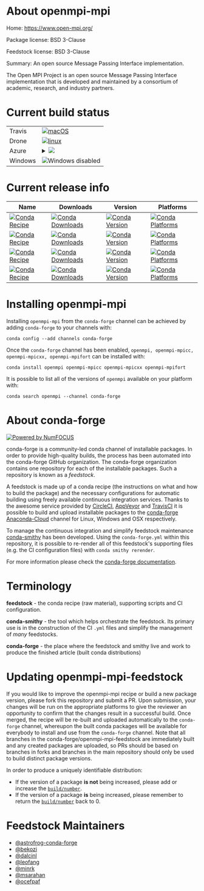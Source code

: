 About openmpi-mpi
=================

Home: https://www.open-mpi.org/

Package license: BSD 3-Clause

Feedstock license: BSD 3-Clause

Summary: An open source Message Passing Interface implementation.

The Open MPI Project is an open source Message Passing Interface
implementation that is developed and maintained by a consortium of academic,
research, and industry partners.


Current build status
====================


<table><tr>
    <td>Travis</td>
    <td>
      <a href="https://travis-ci.com/conda-forge/openmpi-feedstock">
        <img alt="macOS" src="https://img.shields.io/travis/com/conda-forge/openmpi-feedstock/master.svg?label=macOS">
      </a>
    </td>
  </tr><tr>
    <td>Drone</td>
    <td>
      <a href="https://cloud.drone.io/conda-forge/openmpi-feedstock">
        <img alt="linux" src="https://img.shields.io/drone/build/conda-forge/master.svg?label=Linux">
      </a>
    </td>
  </tr>
    
  <tr>
    <td>Azure</td>
    <td>
      <details>
        <summary>
          <a href="https://dev.azure.com/conda-forge/feedstock-builds/_build/latest?definitionId=720&branchName=master">
            <img src="https://dev.azure.com/conda-forge/feedstock-builds/_apis/build/status/openmpi-feedstock?branchName=master">
          </a>
        </summary>
        <table>
          <thead><tr><th>Variant</th><th>Status</th></tr></thead>
          <tbody><tr>
              <td>linux_aarch64</td>
              <td>
                <a href="https://dev.azure.com/conda-forge/feedstock-builds/_build/latest?definitionId=720&branchName=master">
                  <img src="https://dev.azure.com/conda-forge/feedstock-builds/_apis/build/status/openmpi-feedstock?branchName=master&jobName=linux&configuration=linux_aarch64_" alt="variant">
                </a>
              </td>
            </tr><tr>
              <td>linux_cuda_compiler_version9.2</td>
              <td>
                <a href="https://dev.azure.com/conda-forge/feedstock-builds/_build/latest?definitionId=720&branchName=master">
                  <img src="https://dev.azure.com/conda-forge/feedstock-builds/_apis/build/status/openmpi-feedstock?branchName=master&jobName=linux&configuration=linux_cuda_compiler_version9.2" alt="variant">
                </a>
              </td>
            </tr><tr>
              <td>linux_ppc64le</td>
              <td>
                <a href="https://dev.azure.com/conda-forge/feedstock-builds/_build/latest?definitionId=720&branchName=master">
                  <img src="https://dev.azure.com/conda-forge/feedstock-builds/_apis/build/status/openmpi-feedstock?branchName=master&jobName=linux&configuration=linux_ppc64le_" alt="variant">
                </a>
              </td>
            </tr><tr>
              <td>osx</td>
              <td>
                <a href="https://dev.azure.com/conda-forge/feedstock-builds/_build/latest?definitionId=720&branchName=master">
                  <img src="https://dev.azure.com/conda-forge/feedstock-builds/_apis/build/status/openmpi-feedstock?branchName=master&jobName=osx&configuration=osx_" alt="variant">
                </a>
              </td>
            </tr>
          </tbody>
        </table>
      </details>
    </td>
  </tr>
  <tr>
    <td>Windows</td>
    <td>
      <img src="https://img.shields.io/badge/Windows-disabled-lightgrey.svg" alt="Windows disabled">
    </td>
  </tr>
</table>

Current release info
====================

| Name | Downloads | Version | Platforms |
| --- | --- | --- | --- |
| [![Conda Recipe](https://img.shields.io/badge/recipe-openmpi-green.svg)](https://anaconda.org/conda-forge/openmpi) | [![Conda Downloads](https://img.shields.io/conda/dn/conda-forge/openmpi.svg)](https://anaconda.org/conda-forge/openmpi) | [![Conda Version](https://img.shields.io/conda/vn/conda-forge/openmpi.svg)](https://anaconda.org/conda-forge/openmpi) | [![Conda Platforms](https://img.shields.io/conda/pn/conda-forge/openmpi.svg)](https://anaconda.org/conda-forge/openmpi) |
| [![Conda Recipe](https://img.shields.io/badge/recipe-openmpi--mpicc-green.svg)](https://anaconda.org/conda-forge/openmpi-mpicc) | [![Conda Downloads](https://img.shields.io/conda/dn/conda-forge/openmpi-mpicc.svg)](https://anaconda.org/conda-forge/openmpi-mpicc) | [![Conda Version](https://img.shields.io/conda/vn/conda-forge/openmpi-mpicc.svg)](https://anaconda.org/conda-forge/openmpi-mpicc) | [![Conda Platforms](https://img.shields.io/conda/pn/conda-forge/openmpi-mpicc.svg)](https://anaconda.org/conda-forge/openmpi-mpicc) |
| [![Conda Recipe](https://img.shields.io/badge/recipe-openmpi--mpicxx-green.svg)](https://anaconda.org/conda-forge/openmpi-mpicxx) | [![Conda Downloads](https://img.shields.io/conda/dn/conda-forge/openmpi-mpicxx.svg)](https://anaconda.org/conda-forge/openmpi-mpicxx) | [![Conda Version](https://img.shields.io/conda/vn/conda-forge/openmpi-mpicxx.svg)](https://anaconda.org/conda-forge/openmpi-mpicxx) | [![Conda Platforms](https://img.shields.io/conda/pn/conda-forge/openmpi-mpicxx.svg)](https://anaconda.org/conda-forge/openmpi-mpicxx) |
| [![Conda Recipe](https://img.shields.io/badge/recipe-openmpi--mpifort-green.svg)](https://anaconda.org/conda-forge/openmpi-mpifort) | [![Conda Downloads](https://img.shields.io/conda/dn/conda-forge/openmpi-mpifort.svg)](https://anaconda.org/conda-forge/openmpi-mpifort) | [![Conda Version](https://img.shields.io/conda/vn/conda-forge/openmpi-mpifort.svg)](https://anaconda.org/conda-forge/openmpi-mpifort) | [![Conda Platforms](https://img.shields.io/conda/pn/conda-forge/openmpi-mpifort.svg)](https://anaconda.org/conda-forge/openmpi-mpifort) |

Installing openmpi-mpi
======================

Installing `openmpi-mpi` from the `conda-forge` channel can be achieved by adding `conda-forge` to your channels with:

```
conda config --add channels conda-forge
```

Once the `conda-forge` channel has been enabled, `openmpi, openmpi-mpicc, openmpi-mpicxx, openmpi-mpifort` can be installed with:

```
conda install openmpi openmpi-mpicc openmpi-mpicxx openmpi-mpifort
```

It is possible to list all of the versions of `openmpi` available on your platform with:

```
conda search openmpi --channel conda-forge
```


About conda-forge
=================

[![Powered by NumFOCUS](https://img.shields.io/badge/powered%20by-NumFOCUS-orange.svg?style=flat&colorA=E1523D&colorB=007D8A)](http://numfocus.org)

conda-forge is a community-led conda channel of installable packages.
In order to provide high-quality builds, the process has been automated into the
conda-forge GitHub organization. The conda-forge organization contains one repository
for each of the installable packages. Such a repository is known as a *feedstock*.

A feedstock is made up of a conda recipe (the instructions on what and how to build
the package) and the necessary configurations for automatic building using freely
available continuous integration services. Thanks to the awesome service provided by
[CircleCI](https://circleci.com/), [AppVeyor](https://www.appveyor.com/)
and [TravisCI](https://travis-ci.com/) it is possible to build and upload installable
packages to the [conda-forge](https://anaconda.org/conda-forge)
[Anaconda-Cloud](https://anaconda.org/) channel for Linux, Windows and OSX respectively.

To manage the continuous integration and simplify feedstock maintenance
[conda-smithy](https://github.com/conda-forge/conda-smithy) has been developed.
Using the ``conda-forge.yml`` within this repository, it is possible to re-render all of
this feedstock's supporting files (e.g. the CI configuration files) with ``conda smithy rerender``.

For more information please check the [conda-forge documentation](https://conda-forge.org/docs/).

Terminology
===========

**feedstock** - the conda recipe (raw material), supporting scripts and CI configuration.

**conda-smithy** - the tool which helps orchestrate the feedstock.
                   Its primary use is in the construction of the CI ``.yml`` files
                   and simplify the management of *many* feedstocks.

**conda-forge** - the place where the feedstock and smithy live and work to
                  produce the finished article (built conda distributions)


Updating openmpi-mpi-feedstock
==============================

If you would like to improve the openmpi-mpi recipe or build a new
package version, please fork this repository and submit a PR. Upon submission,
your changes will be run on the appropriate platforms to give the reviewer an
opportunity to confirm that the changes result in a successful build. Once
merged, the recipe will be re-built and uploaded automatically to the
`conda-forge` channel, whereupon the built conda packages will be available for
everybody to install and use from the `conda-forge` channel.
Note that all branches in the conda-forge/openmpi-mpi-feedstock are
immediately built and any created packages are uploaded, so PRs should be based
on branches in forks and branches in the main repository should only be used to
build distinct package versions.

In order to produce a uniquely identifiable distribution:
 * If the version of a package **is not** being increased, please add or increase
   the [``build/number``](https://conda.io/docs/user-guide/tasks/build-packages/define-metadata.html#build-number-and-string).
 * If the version of a package **is** being increased, please remember to return
   the [``build/number``](https://conda.io/docs/user-guide/tasks/build-packages/define-metadata.html#build-number-and-string)
   back to 0.

Feedstock Maintainers
=====================

* [@astrofrog-conda-forge](https://github.com/astrofrog-conda-forge/)
* [@bekozi](https://github.com/bekozi/)
* [@dalcinl](https://github.com/dalcinl/)
* [@leofang](https://github.com/leofang/)
* [@minrk](https://github.com/minrk/)
* [@msarahan](https://github.com/msarahan/)
* [@ocefpaf](https://github.com/ocefpaf/)


